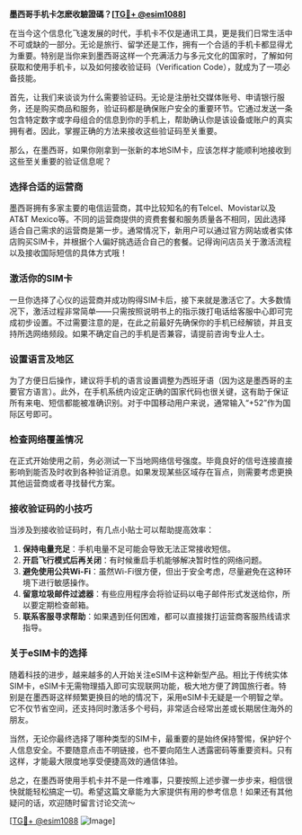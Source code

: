 **墨西哥手机卡怎麽收驗證碼？[[TG💪+ @esim1088](https://t.me/s/esim1088)]**

在当今这个信息化飞速发展的时代，手机卡不仅是通讯工具，更是我们日常生活中不可或缺的一部分。无论是旅行、留学还是工作，拥有一个合适的手机卡都显得尤为重要。特别是当你来到墨西哥这样一个充满活力与多元文化的国家时，了解如何获取和使用手机卡，以及如何接收验证码（Verification Code），就成为了一项必备技能。

首先，让我们来谈谈为什么需要验证码。无论是注册社交媒体账号、申请银行服务，还是购买商品和服务，验证码都是确保账户安全的重要环节。它通过发送一条包含特定数字或字母组合的信息到你的手机上，帮助确认你是该设备或账户的真实拥有者。因此，掌握正确的方法来接收这些验证码至关重要。

那么，在墨西哥，如果你刚拿到一张新的本地SIM卡，应该怎样才能顺利地接收到这些至关重要的验证信息呢？

### **选择合适的运营商**
墨西哥拥有多家主要的电信运营商，其中比较知名的有Telcel、Movistar以及AT&T Mexico等。不同的运营商提供的资费套餐和服务质量各不相同，因此选择适合自己需求的运营商是第一步。通常情况下，新用户可以通过官方网站或者实体店购买SIM卡，并根据个人偏好挑选适合自己的套餐。记得询问店员关于激活流程以及接收国际短信的具体方式哦！

### **激活你的SIM卡**
一旦你选择了心仪的运营商并成功购得SIM卡后，接下来就是激活它了。大多数情况下，激活过程非常简单——只需按照说明书上的指示拨打电话给客服中心即可完成初步设置。不过需要注意的是，在此之前最好先确保你的手机已经解锁，并且支持所选网络频段。如果不确定自己的手机是否兼容，请提前咨询专业人士。

### **设置语言及地区**
为了方便日后操作，建议将手机的语言设置调整为西班牙语（因为这是墨西哥的主要官方语言）。此外，在手机系统内设定正确的国家代码也很关键，这有助于保证所有来电、短信都能被准确识别。对于中国移动用户来说，通常输入“+52”作为国际区号即可。

### **检查网络覆盖情况**
在正式开始使用之前，务必测试一下当地网络信号强度。毕竟良好的信号连接直接影响到能否及时收到各种验证消息。如果发现某些区域存在盲点，则需要考虑更换其他运营商或者寻找替代方案。

### **接收验证码的小技巧**
当涉及到接收验证码时，有几点小贴士可以帮助提高效率：
1. **保持电量充足**：手机电量不足可能会导致无法正常接收短信。
2. **开启飞行模式后再关闭**：有时候重启手机能够解决暂时性的网络问题。
3. **避免使用公共Wi-Fi**：虽然Wi-Fi很方便，但出于安全考虑，尽量避免在这种环境下进行敏感操作。
4. **留意垃圾邮件过滤器**：有些应用程序会将验证码以电子邮件形式发送给你，所以要定期检查邮箱。
5. **联系客服寻求帮助**：如果遇到任何困难，都可以直接拨打运营商客服热线请求指导。

### **关于eSIM卡的选择**
随着科技的进步，越来越多的人开始关注eSIM卡这种新型产品。相比于传统实体SIM卡，eSIM卡无需物理插入即可实现联网功能，极大地方便了跨国旅行者。特别是在墨西哥这样频繁更换目的地的情况下，采用eSIM卡无疑是一个明智之举。它不仅节省空间，还支持同时激活多个号码，非常适合经常出差或长期居住海外的朋友。

当然，无论你最终选择了哪种类型的SIM卡，最重要的是始终保持警惕，保护好个人信息安全。不要随意点击不明链接，也不要向陌生人透露密码等重要资料。只有这样，才能最大限度地享受便捷高效的通信体验。

总之，在墨西哥使用手机卡并不是一件难事，只要按照上述步骤一步步来，相信很快就能轻松搞定一切。希望这篇文章能为大家提供有用的参考信息！如果还有其他疑问的话，欢迎随时留言讨论交流～ 

[[TG💪+ @esim1088](https://t.me/s/esim1088) ![Image](https://i.postimg.cc/4NQfJmqS/Snipaste-2025-05-13-00-14-12.png)]